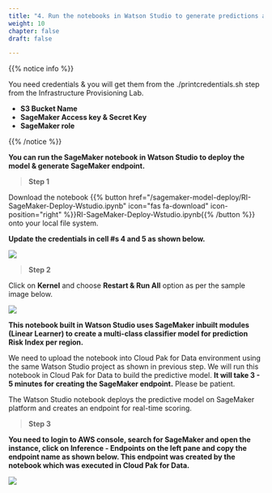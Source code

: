 ```yaml
---
title: "4. Run the notebooks in Watson Studio to generate predictions and endpoints"
weight: 10
chapter: false
draft: false

---
```


{{% notice info %}}

You need credentials & you will get them from the ./printcredentials.sh step from the Infrastructure Provisioning Lab. 

* **S3 Bucket Name**
* **SageMaker Access key & Secret Key**
* **SageMaker role**

{{% /notice %}}

**You can run the SageMaker notebook in Watson Studio to deploy the model & generate SageMaker endpoint.**

> **Step 1**

Download the notebook {{% button href="/sagemaker-model-deploy/RI-SageMaker-Deploy-Wstudio.ipynb" icon="fas fa-download" icon-position="right" %}}RI-SageMaker-Deploy-Wstudio.ipynb{{% /button %}} onto your local file system.

**Update the credentials in cell #s 4 and 5 as shown below.**

![](/images/20_trusted_ai_lab/upd-cred.png)

> **Step 2**

Click on **Kernel** and choose **Restart & Run All** option as per the sample image below. 

![](/images/20_trusted_ai_lab/run-nb.png)

**This notebook built in Watson Studio uses SageMaker inbuilt modules (Linear Learner) to create a multi-class classifier model for prediction Risk Index per region.**

We need to upload the notebook into Cloud Pak for Data environment using the same Watson Studio project as shown in previous step. We will run this notebook in Cloud Pak for Data to build the predictive model. **It will take 3 - 5 minutes for creating the SageMaker endpoint.** Please be patient.

The Watson Studio notebook deploys the predictive model on SageMaker platform and creates an endpoint for real-time scoring. 

> **Step 3**

**You need to login to AWS console, search for SageMaker and open the instance, click on Inference - Endpoints on the left pane and copy the endpoint name as shown below. This endpoint was created by the notebook which was executed in Cloud Pak for Data.**

![](/images/20_trusted_ai_lab/endpoint-name.png)
